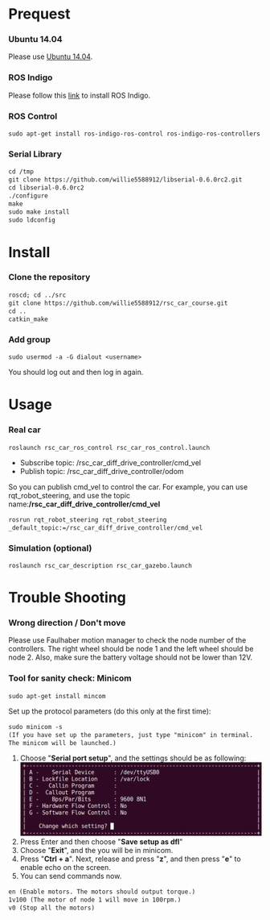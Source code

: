 # Prequest
### Ubuntu 14.04
Please use [Ubuntu 14.04](http://releases.ubuntu.com/14.04/).

### ROS Indigo
Please follow this [link](http://wiki.ros.org/indigo/Installation/Ubuntu) to install ROS Indigo.

### ROS Control
```
sudo apt-get install ros-indigo-ros-control ros-indigo-ros-controllers
```

### Serial Library
```
cd /tmp
git clone https://github.com/willie5588912/libserial-0.6.0rc2.git
cd libserial-0.6.0rc2
./configure
make
sudo make install
sudo ldconfig
```
# Install
### Clone the repository
```
roscd; cd ../src
git clone https://github.com/willie5588912/rsc_car_course.git
cd ..
catkin_make
```
### Add group
```
sudo usermod -a -G dialout <username>
```
You should log out and then log in again.

# Usage
### Real car
```
roslaunch rsc_car_ros_control rsc_car_ros_control.launch
```

* Subscribe topic: /rsc_car_diff_drive_controller/cmd_vel
* Publish topic: /rsc_car_diff_drive_controller/odom

So you can publish cmd_vel to control the car. For example, you can use rqt_robot_steering, and use the topic name:**/rsc_car_diff_drive_controller/cmd_vel**
```
rosrun rqt_robot_steering rqt_robot_steering _default_topic:=/rsc_car_diff_drive_controller/cmd_vel
```

### Simulation (optional)
```
roslaunch rsc_car_description rsc_car_gazebo.launch
```

# Trouble Shooting
### Wrong direction / Don't move
Please use Faulhaber motion manager to check the node number of the controllers. The right wheel should be node 1 and the left wheel should be node 2. Also, make sure the battery voltage should not be lower than 12V.

### Tool for sanity check: Minicom
```
sudo apt-get install mincom
```
Set up the protocol parameters (do this only at the first time):
```
sudo minicom -s
(If you have set up the parameters, just type "minicom" in terminal. The minicom will be launched.)
```
1. Choose "**Serial port setup**", and the settings should be as following:
![Minicom Settings](doc/minicom_settings.png)
2. Press Enter and then choose "**Save setup as dfl**"
3. Choose "**Exit**", and the you will be in minicom.
4. Press "**Ctrl + a**". Next, release and press "**z**",  and then press "**e**" to enable echo on the screen.
5. You can send commands now.
```
en (Enable motors. The motors should output torque.)
1v100 (The motor of node 1 will move in 100rpm.)
v0 (Stop all the motors)
```


